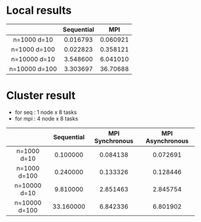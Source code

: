 # Local results

|               | Sequential |    MPI   |
|:-------------:|:----------:|:--------:|
|  n=1000 d=10  |  0.016793  | 0.060921 |
|  n=1000 d=100 |  0.022823  | 0.358121 |
|  n=10000 d=10 |  3.548600  | 6.041010 |
| n=10000 d=100 |  3.303697  | 36.70688 |

# Cluster result
* for seq : 1 node x 8 tasks
* for mpi : 4 node x 8 tasks

|               | Sequential | MPI Synchronous | MPI Asynchronous |
|:-------------:|:----------:|:---------------:|:----------------:|
|  n=1000 d=10  |  0.100000  |     0.084138    |     0.072691     |
|  n=1000 d=100 |  0.240000  |     0.133326    |     0.128446     |
|  n=10000 d=10 |  9.810000  |     2.851463    |     2.845754     |
| n=10000 d=100 |  33.160000 |     6.842336    |     6.801902     |
